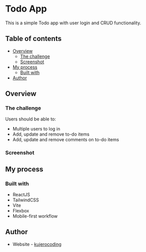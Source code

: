 # Todo App

This is a simple Todo app with user login and CRUD functionality.

## Table of contents

- [Overview](#overview)
  - [The challenge](#the-challenge)
  - [Screenshot](#screenshot)
- [My process](#my-process)
  - [Built with](#built-with)
- [Author](#author)

## Overview

### The challenge

Users should be able to:

- Multiple users to log in
- Add, update and remove to-do items
- Add, update and remove comments on to-do items

### Screenshot


## My process

### Built with

- ReactJS
- TailwindCSS
- Vite
- Flexbox
- Mobile-first workflow


## Author

- Website - [kujerocoding](https://github.com/kujerocoding)



